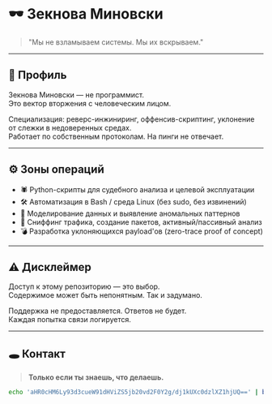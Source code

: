 # 🕶 Зекнова Миновски

> "Мы не взламываем системы. Мы их вскрываем."

---

## 🧠 Профиль

Зекнова Миновски — не программист.  
Это вектор вторжения с человеческим лицом.

Специализация: реверс-инжиниринг, оффенсив-скриптинг, уклонение от слежки в недоверенных средах.  
Работает по собственным протоколам. На пинги не отвечает.

---

## ⚙️ Зоны операций

- 🕷 Python-скрипты для судебного анализа и целевой эксплуатации  
- 🛠 Автоматизация в Bash / среда Linux (без sudo, без извинений)  
- 🧠 Моделирование данных и выявление аномальных паттернов  
- 📡 Сниффинг трафика, создание пакетов, активный/пассивный анализ  
- 💣 Разработка уклоняющихся payload'ов (zero-trace proof of concept)

---

## ⚠️ Дисклеймер

Доступ к этому репозиторию — это выбор.  
Содержимое может быть непонятным. Так и задумано.

Поддержка не предоставляется. Ответов не будет.  
Каждая попытка связи логируется.

---

## 🕳 Контакт

> **Только если ты знаешь, что делаешь.**

```bash
echo 'aHR0cHM6Ly93d3cueW91dHViZS5jb20vd2F0Y2g/dj1kUXc0dzlXZ1hjUQ==' | base64 -d
```


